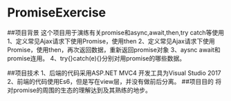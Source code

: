 # PromiseExercise
##项目背景
这个项目用于演练有关promise和async,await,then,try catch等使用
1、定义常见Ajax请求下使用Promise，使用then
2、定义常见Ajax请求下使用Promise，使用then，再次返回数据，重新返回promise对象
3、aysnc await和promise连用。
4、try{}catch(e){}分别对用promise的哪些数据。

##项目技术
1、后端的代码采用ASP.NET MVC4 开发工具为Visual Studio 2017
2、前端的代码使用Es6，但是写在view层，并没有做前后分离。
##项目目的
将对promise的周围的生态的理解达到及其熟练的地步。
